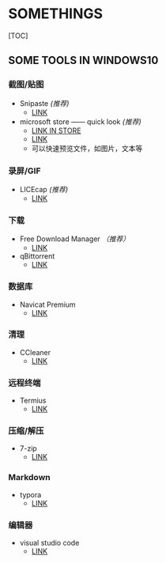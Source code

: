 # SOMETHINGS

[TOC]

## SOME TOOLS IN WINDOWS10

### 截图/贴图

- Snipaste *(推荐)*
  - [LINK](https://www.snipaste.com/)
- microsoft store —— quick look *(推荐)*
  - [LINK IN STORE](https://www.microsoft.com/zh-cn/p/quicklook/9nv4bs3l1h4s?ocid=badge&rtc=1&activetab=pivot:overviewtab)
  - [LINK](https://pooi.moe/QuickLook/)
  - 可以快速预览文件，如图片，文本等

### 录屏/GIF

- LICEcap *(推荐)*
  - [LINK](https://www.cockos.com/licecap/)

### 下载

- Free Download Manager *（推荐）*
  - [LINK](https://www.freedownloadmanager.org/)
- qBittorrent
  - [LINK](https://www.qbittorrent.org/)

### 数据库

- Navicat Premium
  - [LINK](https://www.navicat.com.cn/products)

### 清理

- CCleaner
  - [LINK](https://www.ccleaner.com/)

### 远程终端

- Termius
  - [LINK](https://www.termius.com/windows)

### 压缩/解压

- 7-zip
  - [LINK](https://sparanoid.com/lab/7z/)

### Markdown

- typora	
  - [LINK](https://www.typora.io/)

### 编辑器

- visual studio code
  - [LINK](https://code.visualstudio.com/)